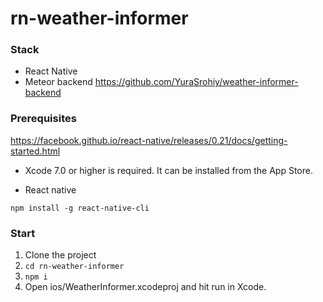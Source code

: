 # rn-weather-informer

### Stack
- React Native
- Meteor backend https://github.com/YuraSrohiy/weather-informer-backend

### Prerequisites
https://facebook.github.io/react-native/releases/0.21/docs/getting-started.html

- Xcode 7.0 or higher is required. It can be installed from the App Store.

- React native
```
npm install -g react-native-cli
```

### Start

1. Clone the project
2. ```cd rn-weather-informer```
3. ```npm i```
4. Open ios/WeatherInformer.xcodeproj and hit run in Xcode.

